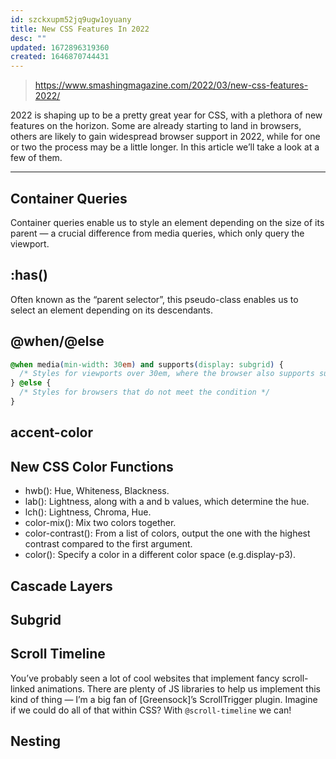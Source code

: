 ```yaml
---
id: szckxupm52jq9ugw1oyuany
title: New CSS Features In 2022
desc: ""
updated: 1672896319360
created: 1646870744431
---
```


> https://www.smashingmagazine.com/2022/03/new-css-features-2022/

2022 is shaping up to be a pretty great year for CSS, with a plethora of new features on the horizon. Some are already starting to land in browsers, others are likely to gain widespread browser support in 2022, while for one or two the process may be a little longer. In this article we’ll take a look at a few of them.

---

## Container Queries

Container queries enable us to style an element depending on the size of its parent — a crucial difference from media queries, which only query the viewport.

## :has()

Often known as the “parent selector”, this pseudo-class enables us to select an element depending on its descendants.

## @when/@else

```css
@when media(min-width: 30em) and supports(display: subgrid) {
  /* Styles for viewports over 30em, where the browser also supports subgrid */
} @else {
  /* Styles for browsers that do not meet the condition */
}
```

## accent-color

## New CSS Color Functions

- hwb(): Hue, Whiteness, Blackness.
- lab(): Lightness, along with a and b values, which determine the hue.
- lch(): Lightness, Chroma, Hue.
- color-mix(): Mix two colors together.
- color-contrast(): From a list of colors, output the one with the highest contrast compared to the first argument.
- color(): Specify a color in a different color space (e.g.display-p3).

## Cascade Layers

## Subgrid

## Scroll Timeline

You’ve probably seen a lot of cool websites that implement fancy scroll-linked animations. There are plenty of JS libraries to help us implement this kind of thing — I’m a big fan of [Greensock]’s ScrollTrigger plugin. Imagine if we could do all of that within CSS? With `@scroll-timeline` we can!

## Nesting
